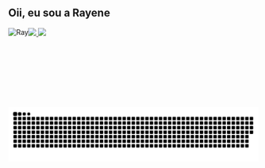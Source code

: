 ## Oii, eu sou a Rayene

<div>
<a href="https://github.com/rayenealmeida">
   
 <img height="165em" src="https://github-readme-stats.vercel.app/api?username=rayenealmeida&show_icons=true&theme=dracula&include_all_commits=true&count_private=true"/>
  <img height="165em" src="https://github-readme-stats.vercel.app/api/top-langs/?username=rayenealmeida&layout=compact&langs_count=7&theme=dracula"/>
   <img align="left" alt="Ray" src="https://i.picasion.com/pic91/808a44e53271d937f9fc437b9a32c1ba.gif" height="160em"/>
  
</div>

##

<div> 
  
  ![Snake animation](https://github.com/rayenealmeida/rayenealmeida/blob/output/github-contribution-grid-snake.svg)
 
</div>
